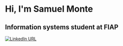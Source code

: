 <h1>Hi, I'm Samuel Monte</h1>
<h2>Information systems student at FIAP</h2>

<a href="">
<img src="https://camo.githubusercontent.com/56892d5fc9850ec8b27517480f5580c908c947424ded9982ea8f588091730bad/68747470733a2f2f696d672e736869656c64732e696f2f7374617469632f76313f636f6c6f723d316564313462266c6162656c3d6c696e6b6564696e266c6f676f3d6c696e6b6564696e266c6f676f436f6c6f723d7768697465267374796c653d666f722d7468652d6261646765266d6573736167653d436f6e6e656374" alt="LinkedIn URL" data-canonical-src="https://img.shields.io/static/v1?color=1ed14b&amp;label=linkedin&amp;logo=linkedin&amp;logoColor=white&amp;style=for-the-badge&amp;message=Connect" style="max-width: 100%;">
</a>
